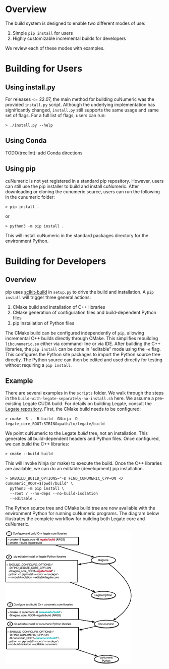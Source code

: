 <!--
Copyright 2021-2022 NVIDIA Corporation

Licensed under the Apache License, Version 2.0 (the "License");
you may not use this file except in compliance with the License.
You may obtain a copy of the License at

    http://www.apache.org/licenses/LICENSE-2.0

Unless required by applicable law or agreed to in writing, software
distributed under the License is distributed on an "AS IS" BASIS,
WITHOUT WARRANTIES OR CONDITIONS OF ANY KIND, either express or implied.
See the License for the specific language governing permissions and
limitations under the License.

-->

# Overview

The build system is designed to enable two different modes of use:
1. Simple `pip install` for users
2. Highly customizable incremental builds for developers

We review each of these modes with examples.


# Building for Users

## Using install.py

For releases <= 22.07, the main method for building cuNumeric was the provided `install.py` script.
Although the underlying implementation has significantly changed, `install.py` still supports the
same usage and same set of flags. For a full list of flags, users can run:

```
> ./install.py --help
```

## Using Conda
 
TODO(trxcllnt): add Conda directions

## Using pip

cuNumeric is not yet registered in a standard pip repository. However, users can still use the 
pip installer to build and install cuNumeric. After downloading or cloning the cunumeric source,
users can run the following in the cunumeric folder:

```
> pip install .
```
or
```
> python3 -m pip install .
```

This will install cuNumeric in the standard packages directory for the environment Python.

# Building for Developers

## Overview

pip uses [scikit-build](https://scikit-build.readthedocs.io/en/latest/)
in `setup.py` to drive the build and installation.  A `pip install` will trigger three general actions:

1. CMake build and installation of C++ libraries
2. CMake generation of configuration files and build-dependent Python files
3. pip installation of Python files

The CMake build can be configured independently of `pip`, allowing incremental C++ builds directly through CMake.
This simplifies rebuilding `libcunumeric.so` either via command-line or via IDE.
After building the C++ libraries, the `pip install` can be done in "editable" mode using the `-e` flag.
This configures the Python site packages to import the Python source tree directly.
The Python source can then be edited and used directly for testing without requiring a `pip install`.

## Example

There are several examples in the `scripts` folder. We walk through the steps in the `build-with-legate-separately-no-install.sh` here.
We assume a pre-existing Legate CUDA build. For details on building Legate, consult the [Legate repository](https://github.com/nv-legate/legate.core).
First, the CMake build needs to be configured:

```
> cmake -S . -B build -GNinja -D legate_core_ROOT:STRING=path/to/legate/build
```

We point cuNumeric to the Legate *build* tree, not an installation.
This generates all build-dependent headers and Python files.
Once configured, we can build the C++ libraries:

```
> cmake --build build
```

This will invoke Ninja (or make) to execute the build.
Once the C++ libraries are available, we can do an editable (development) pip installation.

```
> SKBUILD_BUILD_OPTIONS="-D FIND_CUNUMERIC_CPP=ON -D cunumeric_ROOT=$(pwd)/build" \
  python3 -m pip install \
  --root / --no-deps --no-build-isolation 
  --editable .
```

The Python source tree and CMake build tree are now available with the environment Python 
for running cuNumeric programs. The diagram below illustrates the 
complete workflow for building both Legate core and cuNumeric.

<img src="docs/figures/developer-build.png" alt="drawing" width="400"/>


